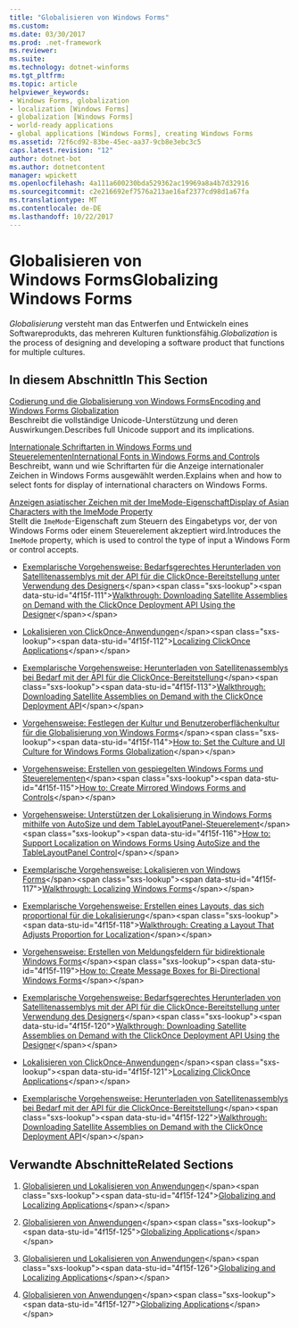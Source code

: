 ```yaml
---
title: "Globalisieren von Windows Forms"
ms.custom: 
ms.date: 03/30/2017
ms.prod: .net-framework
ms.reviewer: 
ms.suite: 
ms.technology: dotnet-winforms
ms.tgt_pltfrm: 
ms.topic: article
helpviewer_keywords:
- Windows Forms, globalization
- localization [Windows Forms]
- globalization [Windows Forms]
- world-ready applications
- global applications [Windows Forms], creating Windows Forms
ms.assetid: 72f6cd92-83be-45ec-aa37-9cb8e3ebc3c5
caps.latest.revision: "12"
author: dotnet-bot
ms.author: dotnetcontent
manager: wpickett
ms.openlocfilehash: 4a111a600230bda529362ac19969a8a4b7d32916
ms.sourcegitcommit: c2e216692ef7576a213ae16af2377cd98d1a67fa
ms.translationtype: MT
ms.contentlocale: de-DE
ms.lasthandoff: 10/22/2017
---
```

# <a name="globalizing-windows-forms"></a><span data-ttu-id="4f15f-102">Globalisieren von Windows Forms</span><span class="sxs-lookup"><span data-stu-id="4f15f-102">Globalizing Windows Forms</span></span>
<span data-ttu-id="4f15f-103">*Globalisierung* versteht man das Entwerfen und Entwickeln eines Softwareprodukts, das mehreren Kulturen funktionsfähig.</span><span class="sxs-lookup"><span data-stu-id="4f15f-103">*Globalization* is the process of designing and developing a software product that functions for multiple cultures.</span></span>  
  
## <a name="in-this-section"></a><span data-ttu-id="4f15f-104">In diesem Abschnitt</span><span class="sxs-lookup"><span data-stu-id="4f15f-104">In This Section</span></span>  
 [<span data-ttu-id="4f15f-105">Codierung und die Globalisierung von Windows Forms</span><span class="sxs-lookup"><span data-stu-id="4f15f-105">Encoding and Windows Forms Globalization</span></span>](../../../../docs/framework/winforms/advanced/encoding-and-windows-forms-globalization.md)  
 <span data-ttu-id="4f15f-106">Beschreibt die vollständige Unicode-Unterstützung und deren Auswirkungen.</span><span class="sxs-lookup"><span data-stu-id="4f15f-106">Describes full Unicode support and its implications.</span></span>  
  
 [<span data-ttu-id="4f15f-107">Internationale Schriftarten in Windows Forms und Steuerelementen</span><span class="sxs-lookup"><span data-stu-id="4f15f-107">International Fonts in Windows Forms and Controls</span></span>](../../../../docs/framework/winforms/advanced/international-fonts-in-windows-forms-and-controls.md)  
 <span data-ttu-id="4f15f-108">Beschreibt, wann und wie Schriftarten für die Anzeige internationaler Zeichen in Windows Forms ausgewählt werden.</span><span class="sxs-lookup"><span data-stu-id="4f15f-108">Explains when and how to select fonts for display of international characters on Windows Forms.</span></span>  
  
 [<span data-ttu-id="4f15f-109">Anzeigen asiatischer Zeichen mit der ImeMode-Eigenschaft</span><span class="sxs-lookup"><span data-stu-id="4f15f-109">Display of Asian Characters with the ImeMode Property</span></span>](../../../../docs/framework/winforms/advanced/display-of-asian-characters-with-the-imemode-property.md)  
 <span data-ttu-id="4f15f-110">Stellt die `ImeMode`-Eigenschaft zum Steuern des Eingabetyps vor, der von Windows Forms oder einem Steuerelement akzeptiert wird.</span><span class="sxs-lookup"><span data-stu-id="4f15f-110">Introduces the `ImeMode` property, which is used to control the type of input a Windows Form or control accepts.</span></span>  
  
-   <span data-ttu-id="4f15f-111">[Exemplarische Vorgehensweise: Bedarfsgerechtes Herunterladen von Satellitenassemblys mit der API für die ClickOnce-Bereitstellung unter Verwendung des Designers](http://msdn.microsoft.com/library/ms366788\(v=vs.110\))</span><span class="sxs-lookup"><span data-stu-id="4f15f-111">[Walkthrough: Downloading Satellite Assemblies on Demand with the ClickOnce Deployment API Using the Designer](http://msdn.microsoft.com/library/ms366788\(v=vs.110\))</span></span>  
  
-   <span data-ttu-id="4f15f-112">[Lokalisieren von ClickOnce-Anwendungen](http://msdn.microsoft.com/library/ms404266\(v=vs.110\))</span><span class="sxs-lookup"><span data-stu-id="4f15f-112">[Localizing ClickOnce Applications](http://msdn.microsoft.com/library/ms404266\(v=vs.110\))</span></span>  
  
-   <span data-ttu-id="4f15f-113">[Exemplarische Vorgehensweise: Herunterladen von Satellitenassemblys bei Bedarf mit der API für die ClickOnce-Bereitstellung](http://msdn.microsoft.com/library/ms404269\(v=vs.110\))</span><span class="sxs-lookup"><span data-stu-id="4f15f-113">[Walkthrough: Downloading Satellite Assemblies on Demand with the ClickOnce Deployment API](http://msdn.microsoft.com/library/ms404269\(v=vs.110\))</span></span>  
  
-   <span data-ttu-id="4f15f-114">[Vorgehensweise: Festlegen der Kultur und Benutzeroberflächenkultur für die Globalisierung von Windows Forms](http://msdn.microsoft.com/library/b28bx3bh\(v=vs.110\))</span><span class="sxs-lookup"><span data-stu-id="4f15f-114">[How to: Set the Culture and UI Culture for Windows Forms Globalization](http://msdn.microsoft.com/library/b28bx3bh\(v=vs.110\))</span></span>  
  
-   <span data-ttu-id="4f15f-115">[Vorgehensweise: Erstellen von gespiegelten Windows Forms und Steuerelementen](http://msdn.microsoft.com/library/xwbz5ws0\(v=vs.110\))</span><span class="sxs-lookup"><span data-stu-id="4f15f-115">[How to: Create Mirrored Windows Forms and Controls](http://msdn.microsoft.com/library/xwbz5ws0\(v=vs.110\))</span></span>  
  
-   <span data-ttu-id="4f15f-116">[Vorgehensweise: Unterstützen der Lokalisierung in Windows Forms mithilfe von AutoSize und dem TableLayoutPanel-Steuerelement](http://msdn.microsoft.com/library/1zkt8b33\(v=vs.110\))</span><span class="sxs-lookup"><span data-stu-id="4f15f-116">[How to: Support Localization on Windows Forms Using AutoSize and the TableLayoutPanel Control](http://msdn.microsoft.com/library/1zkt8b33\(v=vs.110\))</span></span>  
  
-   <span data-ttu-id="4f15f-117">[Exemplarische Vorgehensweise: Lokalisieren von Windows Forms](http://msdn.microsoft.com/library/y99d1cd3\(v=vs.110\))</span><span class="sxs-lookup"><span data-stu-id="4f15f-117">[Walkthrough: Localizing Windows Forms](http://msdn.microsoft.com/library/y99d1cd3\(v=vs.110\))</span></span>  
  
-   <span data-ttu-id="4f15f-118">[Exemplarische Vorgehensweise: Erstellen eines Layouts, das sich proportional für die Lokalisierung](http://msdn.microsoft.com/en-us/library/7k9fa71y\(v=vs.110\))</span><span class="sxs-lookup"><span data-stu-id="4f15f-118">[Walkthrough: Creating a Layout That Adjusts Proportion for Localization](http://msdn.microsoft.com/en-us/library/7k9fa71y\(v=vs.110\))</span></span>  
  
-   <span data-ttu-id="4f15f-119">[Vorgehensweise: Erstellen von Meldungsfeldern für bidirektionale Windows Forms](http://msdn.microsoft.com/library/k1689bxh\(v=vs.110\))</span><span class="sxs-lookup"><span data-stu-id="4f15f-119">[How to: Create Message Boxes for Bi-Directional Windows Forms](http://msdn.microsoft.com/library/k1689bxh\(v=vs.110\))</span></span>  
  
-   <span data-ttu-id="4f15f-120">[Exemplarische Vorgehensweise: Bedarfsgerechtes Herunterladen von Satellitenassemblys mit der API für die ClickOnce-Bereitstellung unter Verwendung des Designers](http://msdn.microsoft.com/library/ms366788\(v=vs.120\))</span><span class="sxs-lookup"><span data-stu-id="4f15f-120">[Walkthrough: Downloading Satellite Assemblies on Demand with the ClickOnce Deployment API Using the Designer](http://msdn.microsoft.com/library/ms366788\(v=vs.120\))</span></span>  
  
-   <span data-ttu-id="4f15f-121">[Lokalisieren von ClickOnce-Anwendungen](http://msdn.microsoft.com/library/ms404266\(v=vs.120\))</span><span class="sxs-lookup"><span data-stu-id="4f15f-121">[Localizing ClickOnce Applications](http://msdn.microsoft.com/library/ms404266\(v=vs.120\))</span></span>  
  
-   <span data-ttu-id="4f15f-122">[Exemplarische Vorgehensweise: Herunterladen von Satellitenassemblys bei Bedarf mit der API für die ClickOnce-Bereitstellung](http://msdn.microsoft.com/library/ms404269\(v=vs.120\))</span><span class="sxs-lookup"><span data-stu-id="4f15f-122">[Walkthrough: Downloading Satellite Assemblies on Demand with the ClickOnce Deployment API](http://msdn.microsoft.com/library/ms404269\(v=vs.120\))</span></span>  
  
## <a name="related-sections"></a><span data-ttu-id="4f15f-123">Verwandte Abschnitte</span><span class="sxs-lookup"><span data-stu-id="4f15f-123">Related Sections</span></span>  
  
1.  <span data-ttu-id="4f15f-124">[Globalisieren und Lokalisieren von Anwendungen](http://msdn.microsoft.com/library/1021kkz0\(v=vs.110\))</span><span class="sxs-lookup"><span data-stu-id="4f15f-124">[Globalizing and Localizing Applications](http://msdn.microsoft.com/library/1021kkz0\(v=vs.110\))</span></span>  
  
2.  <span data-ttu-id="4f15f-125">[Globalisieren von Anwendungen](http://msdn.microsoft.com/library/eaa7b9c0\(v=vs.110\))</span><span class="sxs-lookup"><span data-stu-id="4f15f-125">[Globalizing Applications](http://msdn.microsoft.com/library/eaa7b9c0\(v=vs.110\))</span></span>  
  
3.  <span data-ttu-id="4f15f-126">[Globalisieren und Lokalisieren von Anwendungen](http://msdn.microsoft.com/library/1021kkz0\(v=vs.120\))</span><span class="sxs-lookup"><span data-stu-id="4f15f-126">[Globalizing and Localizing Applications](http://msdn.microsoft.com/library/1021kkz0\(v=vs.120\))</span></span>  
  
4.  <span data-ttu-id="4f15f-127">[Globalisieren von Anwendungen](http://msdn.microsoft.com/library/eaa7b9c0\(v=vs.120\))</span><span class="sxs-lookup"><span data-stu-id="4f15f-127">[Globalizing Applications](http://msdn.microsoft.com/library/eaa7b9c0\(v=vs.120\))</span></span>
